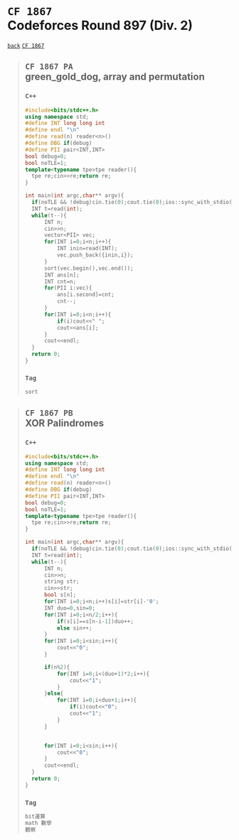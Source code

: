 <link id="style_css" rel="stylesheet" type="text/css" href="/OJ_ans/style.css">

# `CF 1867`<br>Codeforces Round 897 (Div. 2)

[`back`](../) [`CF 1867`](https://codeforces.com/contest/1867)

> ## `CF 1867 PA`<br>green_gold_dog, array and permutation
>
> ### `C++`
>
> ```c++
> #include<bits/stdc++.h>
> using namespace std;
> #define INT long long int
> #define endl "\n"
> #define read(n) reader<n>()
> #define DBG if(debug)
> #define PII pair<INT,INT>
> bool debug=0;
> bool noTLE=1;
> template<typename tpe>tpe reader(){
> 	tpe re;cin>>re;return re;
> }
>
> int main(int argc,char** argv){
> 	if(noTLE && !debug)cin.tie(0);cout.tie(0);ios::sync_with_stdio(0);
> 	INT t=read(int);
> 	while(t--){
> 		INT n;
> 		cin>>n;
> 		vector<PII> vec;
> 		for(INT i=0;i<n;i++){
> 			INT inin=read(INT);
> 			vec.push_back({inin,i});
> 		}
> 		sort(vec.begin(),vec.end());
> 		INT ans[n];
> 		INT cnt=n;
> 		for(PII i:vec){
> 			ans[i.second]=cnt;
> 			cnt--;
> 		}
> 		for(INT i=0;i<n;i++){
> 			if(i)cout<<" ";
> 			cout<<ans[i];
> 		}
> 		cout<<endl;
> 	}
> 	return 0;
> }
> ```
>
> ### `Tag`
>
> ```txt
> sort
> ```

> ## `CF 1867 PB`<br>XOR Palindromes
>
> ### `C++`
>
> ```c++
> #include<bits/stdc++.h>
> using namespace std;
> #define INT long long int
> #define endl "\n"
> #define read(n) reader<n>()
> #define DBG if(debug)
> #define PII pair<INT,INT>
> bool debug=0;
> bool noTLE=1;
> template<typename tpe>tpe reader(){
> 	tpe re;cin>>re;return re;
> }
>
> int main(int argc,char** argv){
> 	if(noTLE && !debug)cin.tie(0);cout.tie(0);ios::sync_with_stdio(0);
> 	INT t=read(int);
> 	while(t--){
> 		INT n;
> 		cin>>n;
> 		string str;
> 		cin>>str;
> 		bool s[n];
> 		for(INT i=0;i<n;i++)s[i]=str[i]-'0';
> 		INT duo=0,sin=0;
> 		for(INT i=0;i<n/2;i++){
> 			if(s[i]==s[n-i-1])duo++;
> 			else sin++;
> 		}
> 		for(INT i=0;i<sin;i++){
> 			cout<<"0";
> 		}
>
> 		if(n%2){
> 			for(INT i=0;i<(duo+1)*2;i++){
> 				cout<<"1";
> 			}
> 		}else{
> 			for(INT i=0;i<duo+1;i++){
> 				if(i)cout<<"0";
> 				cout<<"1";
> 			}
> 		}
>
>
> 		for(INT i=0;i<sin;i++){
> 			cout<<"0";
> 		}
> 		cout<<endl;
> 	}
> 	return 0;
> }
> ```
>
> ### `Tag`
>
> ```txt
> bit運算
> math 數學
> 觀察
> ```
